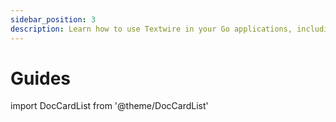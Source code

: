 ```yaml
---
sidebar_position: 3
description: Learn how to use Textwire in your Go applications, including importing the package, creating template instances, and more
---
```


# Guides

import DocCardList from '@theme/DocCardList'

<DocCardList />